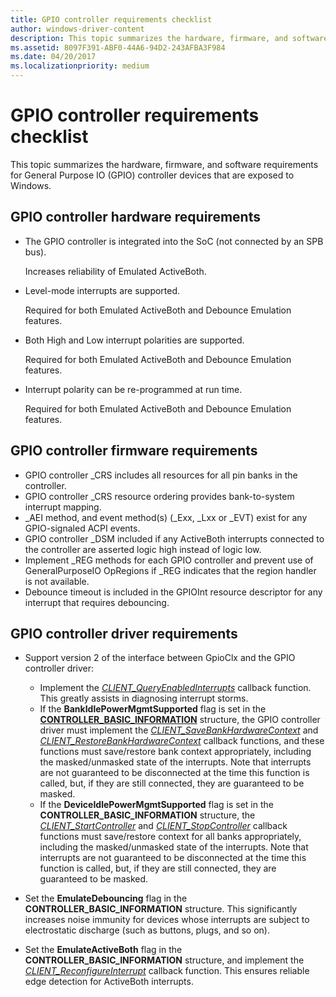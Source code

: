 ```yaml
---
title: GPIO controller requirements checklist
author: windows-driver-content
description: This topic summarizes the hardware, firmware, and software requirements for General Purpose IO (GPIO) controller devices that are exposed to Windows.
ms.assetid: 8097F391-ABF0-44A6-94D2-243AFBA3F984
ms.date: 04/20/2017
ms.localizationpriority: medium
---
```


# GPIO controller requirements checklist


This topic summarizes the hardware, firmware, and software requirements for General Purpose IO (GPIO) controller devices that are exposed to Windows.

## GPIO controller hardware requirements


-   The GPIO controller is integrated into the SoC (not connected by an SPB bus).

    Increases reliability of Emulated ActiveBoth.

-   Level-mode interrupts are supported.

    Required for both Emulated ActiveBoth and Debounce Emulation features.

-   Both High and Low interrupt polarities are supported.

    Required for both Emulated ActiveBoth and Debounce Emulation features.

-   Interrupt polarity can be re-programmed at run time.

    Required for both Emulated ActiveBoth and Debounce Emulation features.

## GPIO controller firmware requirements


-   GPIO controller \_CRS includes all resources for all pin banks in the controller.
-   GPIO controller \_CRS resource ordering provides bank-to-system interrupt mapping.
-   \_AEI method, and event method(s) (\_Exx, \_Lxx or \_EVT) exist for any GPIO-signaled ACPI events.
-   GPIO controller \_DSM included if any ActiveBoth interrupts connected to the controller are asserted logic high instead of logic low.
-   Implement \_REG methods for each GPIO controller and prevent use of GeneralPurposeIO OpRegions if \_REG indicates that the region handler is not available.
-   Debounce timeout is included in the GPIOInt resource descriptor for any interrupt that requires debouncing.

## GPIO controller driver requirements


-   Support version 2 of the interface between GpioClx and the GPIO controller driver:

    -   Implement the [*CLIENT\_QueryEnabledInterrupts*](https://msdn.microsoft.com/library/windows/hardware/dn265184) callback function. This greatly assists in diagnosing interrupt storms.
    -   If the **BankIdlePowerMgmtSupported** flag is set in the [**CONTROLLER\_BASIC\_INFORMATION**](https://msdn.microsoft.com/library/windows/hardware/hh439358) structure, the GPIO controller driver must implement the [*CLIENT\_SaveBankHardwareContext*](https://msdn.microsoft.com/library/windows/hardware/hh439419) and [*CLIENT\_RestoreBankHardwareContext*](https://msdn.microsoft.com/library/windows/hardware/hh439414) callback functions, and these functions must save/restore bank context appropriately, including the masked/unmasked state of the interrupts. Note that interrupts are not guaranteed to be disconnected at the time this function is called, but, if they are still connected, they are guaranteed to be masked.
    -   If the **DeviceIdlePowerMgmtSupported** flag is set in the **CONTROLLER\_BASIC\_INFORMATION** structure, the [*CLIENT\_StartController*](https://msdn.microsoft.com/library/windows/hardware/hh439424) and [*CLIENT\_StopController*](https://msdn.microsoft.com/library/windows/hardware/hh439430) callback functions must save/restore context for all banks appropriately, including the masked/unmasked state of the interrupts. Note that interrupts are not guaranteed to be disconnected at the time this function is called, but, if they are still connected, they are guaranteed to be masked.
-   Set the **EmulateDebouncing** flag in the **CONTROLLER\_BASIC\_INFORMATION** structure. This significantly increases noise immunity for devices whose interrupts are subject to electrostatic discharge (such as buttons, plugs, and so on).
-   Set the **EmulateActiveBoth** flag in the **CONTROLLER\_BASIC\_INFORMATION** structure, and implement the [*CLIENT\_ReconfigureInterrupt*](https://msdn.microsoft.com/library/windows/hardware/hh698243) callback function. This ensures reliable edge detection for ActiveBoth interrupts.

 

 




